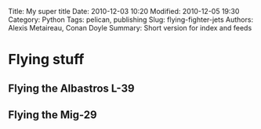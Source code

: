 Title: My super title
Date: 2010-12-03 10:20
Modified: 2010-12-05 19:30
Category: Python
Tags: pelican, publishing
Slug: flying-fighter-jets
Authors: Alexis Metaireau, Conan Doyle
Summary: Short version for index and feeds
# Flying stuff

## Flying the Albastros L-39

## Flying the Mig-29
